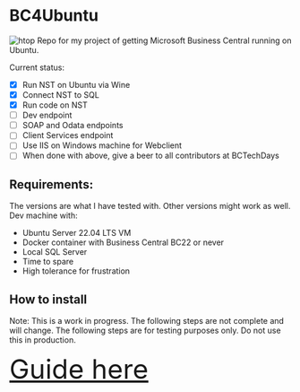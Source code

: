 # BC4Ubuntu
![htop](https://user-images.githubusercontent.com/3491765/219025165-7099dc7e-fac7-4f83-a6d4-f83e67472161.png)
Repo for my project of getting Microsoft Business Central running on Ubuntu.

Current status: 
- [x] Run NST on Ubuntu via Wine
- [x] Connect NST to SQL
- [x] Run code on NST
- [ ] Dev endpoint
- [ ] SOAP and Odata endpoints
- [ ] Client Services endpoint
- [ ] Use IIS on Windows machine for Webclient
- [ ] When done with above, give a beer to all contributors at BCTechDays

## Requirements:
The versions are what I have tested with. Other versions might work as well.
Dev machine with:
- Ubuntu Server 22.04 LTS VM
- Docker container with Business Central BC22 or never
- Local SQL Server
- Time to spare
- High tolerance for frustration

## How to install
Note: This is a work in progress. The following steps are not complete and will change. The following steps are for testing purposes only. Do not use this in production.

<font size="10">[Guide here](../main/HOW%20TO.md)</font>
